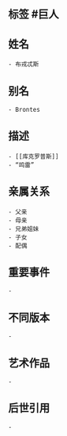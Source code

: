 ## 标签  #巨人
## 姓名
	- 布戎忒斯
## 别名
	- Brontes
## 描述
	- [[库克罗普斯]]
	- “鸣雷”
## 亲属关系
	- 父亲
	- 母亲
	- 兄弟姐妹
	- 子女
	- 配偶
## 重要事件
	-
## 不同版本
	-
## 艺术作品
	-
## 后世引用
	-
